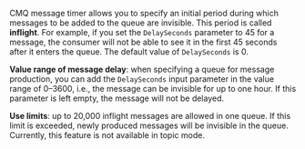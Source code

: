 CMQ message timer allows you to specify an initial period during which messages to be added to the queue are invisible. This period is called **inflight**. For example, if you set the `DelaySeconds` parameter to 45 for a message, the consumer will not be able to see it in the first 45 seconds after it enters the queue. The default value of `DelaySeconds` is 0.

**Value range of message delay**: when specifying a queue for message production, you can add the `DelaySeconds` input parameter in the value range of 0–3600, i.e., the message can be invisible for up to one hour. If this parameter is left empty, the message will not be delayed.

**Use limits**: up to 20,000 inflight messages are allowed in one queue. If this limit is exceeded, newly produced messages will be invisible in the queue. Currently, this feature is not available in topic mode.
